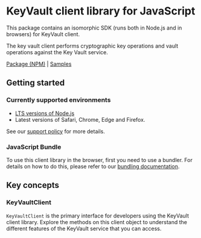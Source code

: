 # KeyVault client library for JavaScript

This package contains an isomorphic SDK (runs both in Node.js and in browsers) for KeyVault client.

The key vault client performs cryptographic key operations and vault operations against the Key Vault service.

[Package (NPM)](https://www.npmjs.com/package/@msinternal/keyvault-secrets) |
[Samples](https://github.com/Azure-Samples/azure-samples-js-management)

## Getting started

### Currently supported environments

- [LTS versions of Node.js](https://github.com/nodejs/release#release-schedule)
- Latest versions of Safari, Chrome, Edge and Firefox.

See our [support policy](https://github.com/Azure/azure-sdk-for-js/blob/main/SUPPORT.md) for more details.




### JavaScript Bundle
To use this client library in the browser, first you need to use a bundler. For details on how to do this, please refer to our [bundling documentation](https://aka.ms/AzureSDKBundling).

## Key concepts

### KeyVaultClient

`KeyVaultClient` is the primary interface for developers using the KeyVault client library. Explore the methods on this client object to understand the different features of the KeyVault service that you can access.

